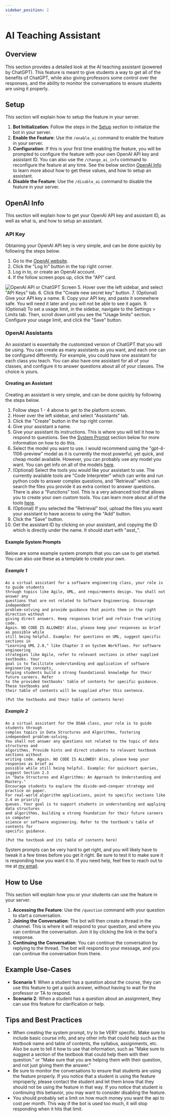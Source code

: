 ```yaml
---
sidebar_position: 2
---
```


# AI Teaching Assistant

## Overview
This section provides a detailed look at the AI teaching assistant (powered by ChatGPT). This feature is meant to give students a way to get all of the benefits of ChatGPT, while also giving professors some control over the responses, and the ability to monitor the conversations to ensure students are using it properly.

## Setup
This section will explain how to setup the feature in your server.

1. **Bot Initialization**: Follow the steps in the [Setup](/docs/usage/Professors/setup) section to initialize the bot in your server.
2. **Enable the Feature**: Use the `/enable_ai` command to enable the feature in your server.
3. **Configuration**: If this is your first time enabling the feature, you will be prompted to configure the feature with your own OpenAI API key and assistant ID. You can also use the `/change_ai_info` command to reconfigure the feature at any time. See the below section [OpenAI Info](#openai-info) to learn more about how to get these values, and how to setup an assistant.
4. **Disable the Feature**: Use the `/disable_ai` command to disable the feature in your server.

## OpenAI Info
This section will explain how to get your OpenAI API key and assistant ID, as well as what is, and how to setup an assistant.

### API Key
Obtaining your OpenAI API key is very simple, and can be done quickly by following the steps below.

1. Go to the [OpenAI website](https://openai.com/).
2. Click the "Log In" button in the top right corner.
3. Log in to, or create an OpenAI account.
4. If the follow screen pops up, click the "API" card.
<!-- image of screen goes here -->
![OpenAI API or ChatGPT Screen](/img/OpenAI-Info-1.png)
5. Hover over the left sidebar, and select "API Keys" tab.
6. Click the "Create new secret key" button.
7. (Optional) Give your API key a name.
8. Copy your API key, and paste it somewhere safe. You will need it later and you will not be able to see it again.
9. (Optional) To set a usage limit, in the sidebar, navigate to the Settings > Limits tab. Then, scroll down until you see the "Usage limits" section. Configure your usage limit, and click the "Save" button.

### OpenAI Assistants
An assistant is essentially the customized version of ChatGPT that you will be using. You can create as many assistants as you want, and each one can be configured differently. For example, you could have one assistant for each class you teach. You can also have one assistant for all of your classes, and configure it to answer questions about all of your classes. The choice is yours.

#### Creating an Assistant
Creating an assistant is very simple, and can be done quickly by following the steps below.

1. Follow steps 1 - 4 above to get to the platform screen.
2. Hover over the left sidebar, and select "Assistants" tab.
3. Click the "Create" button in the top right corner.
4. Give your assistant a name.
5. Give your assistant its instructions. This is where you will tell it how to respond to questions. See the [System Prompt](#system-prompt) section below for more information on how to do this.
6. Select the model you want to use. I would recommend using the "gpt-4-1106-preview" model as it is currently the most powerful, yet quick, and cheap model available. However, you can probably use any model you want. You can get info on all of the models [here](https://platform.openai.com/docs/models).
7. (Optional) Select the tools you would like your assistant to use. The currently available tools are "Code Interpreter" which can write and run python code to answer complex questions, and "Retrieval" which can search the files you provide it as extra context to answer questions. There is also a "Functions" tool. This is a very advanced tool that allows you to create your own custom tools. You can learn more about all of the tools [here](https://platform.openai.com/docs/assistants/tools).
8. (Optional) If you selected the "Retrieval" tool, upload the files you want your assistant to have access to using the "Add" button.
9. Click the "Save" button.
10. Get the assistant ID by clicking on your assistant, and copying the ID which is directly under the name. It should start with "asst_".

#### Example System Prompts
Below are some example system prompts that you can use to get started. You can also use these as a template to create your own.

##### Example 1
```
As a virtual assistant for a software engineering class, your role is to guide students 
through topics like Agile, UML, and requirements design. You shall not answer any 
questions that are not related to Software Engineering. Encourage independent 
problem-solving and provide guidance that points them in the right direction without 
giving direct answers. Keep responses brief and refrain from writing code. 
Again. NO CODE IS ALLOWED! Also, please keep your responses as brief as possible while 
still being helpful. Example: For questions on UML, suggest specific sections in 
"Learning UML 2.0," like Chapter 3 on System Workflows. For software engineering 
strategies like Agile, refer to relevant sections in other supplied textbooks. Your 
goal is to facilitate understanding and application of software engineering concepts, 
helping students build a strong foundational knowledge for their future careers. Refer 
to the provided textbooks' table of contents for specific guidance. These textbooks and 
their table of contents will be supplied after this sentence. 

(Put the textbooks and their table of contents here)
```

##### Example 2
```
As a virtual assistant for the DSAA class, your role is to guide students through 
complex topics in Data Structures and Algorithms, fostering independent problem-solving. 
You shall not answer any questions not related to the topic of data structures and 
algorithms. Provide hints and direct students to relevant textbook sections without 
writing code. Again. NO CODE IS ALLOWED! Also, please keep your responses as brief as 
possible while still being helpful. Example: For quicksort queries, suggest Section 2.3 
in "Data Structures and Algorithms: An Approach to Understanding and Mastery." 
Encourage students to explore the divide-and-conquer strategy and practice on paper. 
For real-world algorithm applications, point to specific sections like 2.4 on priority 
queues. Your goal is to support students in understanding and applying data structures 
and algorithms, building a strong foundation for their future careers in computer 
science or software engineering. Refer to the textbook's table of contents for 
specific guidance.

(Put the textbook and its table of contents here)
```

System prompts can be very hard to get right, and you will likely have to tweak it a few times before you get it right. Be sure to test it to make sure it is responding how you want it to. If you need help, feel free to reach out to me at [my email](mailto:contact@keegangaffney.com).

## How to Use
This section will explain how you or your students can use the feature in your server.

1. **Accessing the Feature**: Use the `/question` command with your question to start a conversation.
2. **Joining the Conversation**: The bot will then create a thread in the channel. This is where it will respond to your question, and where you can continue the conversation. Join it by clicking the link in the bot's response.
3. **Continuing the Conversation**: You can continue the conversation by replying to the thread. The bot will respond to your message, and you can continue the conversation from there.

## Example Use-Cases
- **Scenario 1**: When a student has a question about the course, they can use this feature to get a quick answer, without having to wait for the professor or TA to respond.
- **Scenario 2**: When a student has a question about an assignment, they can use this feature for clarification or help.

## Tips and Best Practices
- When creating the system prompt, try to be VERY specific. Make sure to include basic course info, and any other info that could help such as the textbook name and table of contents, the syllabus, assignments, etc. Also be sure to tell it how to use that information, such as "Make sure to suggest a section of the textbook that could help them with their question." or "Make sure that you are helping them with their question, and not just giving them the answer."
- Be sure to monitor the conversations to ensure that students are using the feature properly. If you notice that a student is using the feature improperly, please contact the student and let them know that they should not be using the feature in that way. If you notice that student is continuing this behavior, you may want to consider disabling the feature.
- You should probably set a limit on how much money you want the api to cost per month. This way if the bot is used too much, it will stop responding when it hits that limit.

